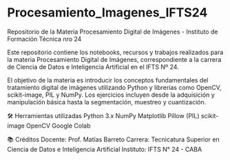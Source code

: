 # Procesamiento_Imagenes_IFTS24
Repositorio de la Materia Procesamiento Digital de Imágenes - Instituto de Formación Técnica nro 24 

Este repositorio contiene los notebooks, recursos y trabajos realizados para la materia Procesamiento Digital de Imágenes, correspondiente a la carrera de Ciencia de Datos e Inteligencia Artificial en el IFTS Nº 24.

El objetivo de la materia es introducir los conceptos fundamentales del tratamiento digital de imágenes utilizando Python y librerías como OpenCV, scikit-image, PIL y NumPy. Los ejercicios incluyen desde la adquisición y manipulación básica hasta la segmentación, muestreo y cuantización.

🛠️ Herramientas utilizadas
Python 3.x
NumPy
Matplotlib
Pillow (PIL)
scikit-image
OpenCV
Google Colab

📚 Créditos
Docente: Prof. Matías Barreto
Carrera: Tecnicatura Superior en Ciencia de Datos e Inteligencia Artificial
Instituto: IFTS N° 24 - CABA
